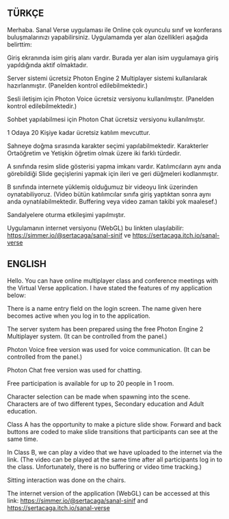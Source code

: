 TÜRKÇE
-----------------------------------------------------------------------
Merhaba. Sanal Verse uygulaması ile Online çok oyunculu sınıf ve konferans buluşmalarınızı yapabilirsiniz.
Uygulamamda yer alan özellikleri aşağıda belirttim:

Giriş ekranında isim giriş alanı vardır. Burada yer alan isim uygulamaya giriş yapıldığında aktif olmaktadır.

Server sistemi ücretsiz Photon Engine 2 Multiplayer sistemi kullanılarak hazırlanmıştır. (Panelden kontrol edilebilmektedir.)

Sesli iletişim için Photon Voice ücretsiz versiyonu kullanılmıştır. (Panelden kontrol edilebilmektedir.)

Sohbet yapılabilmesi için Photon Chat ücretsiz versiyonu kullanılmıştır.

1 Odaya 20 Kişiye kadar ücretsiz katılım mevcuttur.

Sahneye doğma sırasında karakter seçimi yapılabilmektedir. Karakterler Ortaöğretim ve Yetişkin öğretim olmak üzere iki farklı türdedir.

A sınıfında resim slide gösterisi yapma imkanı vardır. Katılımcıların aynı anda görebildiği Slide geçişlerini yapmak için ileri ve geri düğmeleri kodlanmıştır.

B sınıfında internete yüklemiş olduğumuz bir videoyu link üzerinden oynatabiliyoruz. (Video bütün katılımcılar sınıfa giriş yaptıktan sonra aynı anda oynatılabilmektedir. Buffering veya video zaman takibi yok maalesef.)

Sandalyelere oturma etkileşimi yapılmıştır.

Uygulamanın internet versiyonu (WebGL) bu linkten ulaşılabilir: https://simmer.io/@sertacaga/sanal-sinif ve https://sertacaga.itch.io/sanal-verse


ENGLISH
----------------------------------------------------------------------
Hello. You can have online multiplayer class and conference meetings with the Virtual Verse application.
I have stated the features of my application below:

There is a name entry field on the login screen. The name given here becomes active when you log in to the application.

The server system has been prepared using the free Photon Engine 2 Multiplayer system. (It can be controlled from the panel.)

Photon Voice free version was used for voice communication. (It can be controlled from the panel.)

Photon Chat free version was used for chatting.

Free participation is available for up to 20 people in 1 room.

Character selection can be made when spawning into the scene. Characters are of two different types, Secondary education and Adult education.

Class A has the opportunity to make a picture slide show. Forward and back buttons are coded to make slide transitions that participants can see at the same time.

In Class B, we can play a video that we have uploaded to the internet via the link. (The video can be played at the same time after all participants log in to the class. Unfortunately, there is no buffering or video time tracking.)

Sitting interaction was done on the chairs.

The internet version of the application (WebGL) can be accessed at this link: https://simmer.io/@sertacaga/sanal-sinif and https://sertacaga.itch.io/sanal-verse
